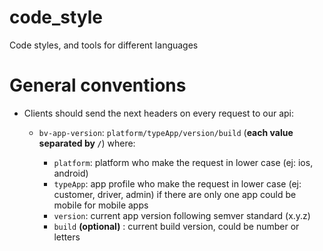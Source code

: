 # code_style
Code styles, and tools for different languages

# General conventions

- Clients should send the next headers on every request to our api:

  * `bv-app-version`: `platform/typeApp/version/build` (**each value separated by `/`**) where:

    - `platform`: platform who make the request in lower case (ej: ios, android)
    - `typeApp`: app profile who make the request in lower case (ej: customer, driver, admin) if there are only one app could be mobile for mobile apps
    - `version`: current app version following semver standard (x.y.z)
    - `build` **(optional)** : current build version, could be number or letters
